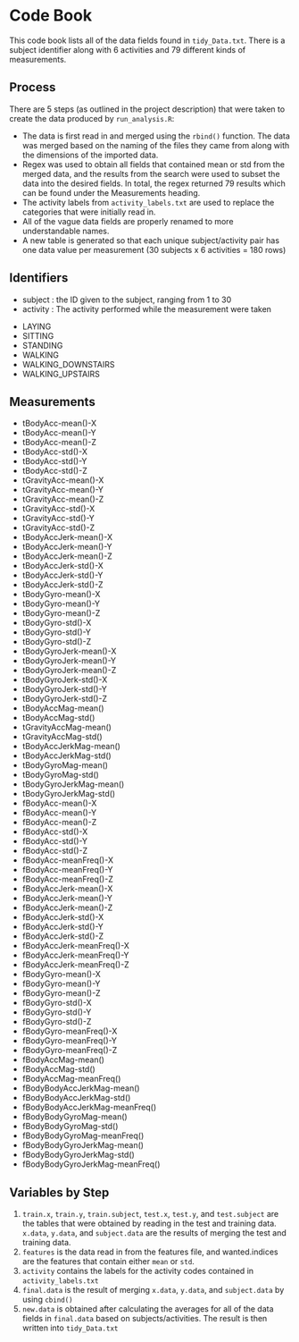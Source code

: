 # Code Book

This code book lists all of the data fields found in `tidy_Data.txt`. There is a subject identifier along with 6 activities and 79 different kinds of measurements.

## Process
There are 5 steps (as outlined in the project description) that were taken to create the data produced by `run_analysis.R`:
* The data is first read in and merged using the `rbind()` function. The data was merged based on the naming of the files they came from along with the dimensions of the imported data.
* Regex was used to obtain all fields that contained mean or std from the merged data, and the results from the search were used to subset the data into the desired fields. In total, the regex returned 79 results which can be found under the Measurements heading.
* The activity labels from `activity_labels.txt` are used to replace the categories that were initially read in.
* All of the vague data fields are properly renamed to more understandable names.
* A new table is generated so that each unique subject/activity pair has one data value per measurement (30 subjects x 6 activities = 180 rows)

## Identifiers
* subject : the ID given to the subject, ranging from 1 to 30
* activity : The activity performed while the measurement were taken
+ LAYING
+ SITTING
+ STANDING
+ WALKING
+ WALKING_DOWNSTAIRS
+ WALKING_UPSTAIRS

## Measurements
* tBodyAcc-mean()-X
* tBodyAcc-mean()-Y
* tBodyAcc-mean()-Z
* tBodyAcc-std()-X
* tBodyAcc-std()-Y
* tBodyAcc-std()-Z
* tGravityAcc-mean()-X
* tGravityAcc-mean()-Y
* tGravityAcc-mean()-Z
* tGravityAcc-std()-X
* tGravityAcc-std()-Y
* tGravityAcc-std()-Z
* tBodyAccJerk-mean()-X
* tBodyAccJerk-mean()-Y
* tBodyAccJerk-mean()-Z
* tBodyAccJerk-std()-X
* tBodyAccJerk-std()-Y
* tBodyAccJerk-std()-Z
* tBodyGyro-mean()-X
* tBodyGyro-mean()-Y
* tBodyGyro-mean()-Z
* tBodyGyro-std()-X
* tBodyGyro-std()-Y
* tBodyGyro-std()-Z
* tBodyGyroJerk-mean()-X
* tBodyGyroJerk-mean()-Y
* tBodyGyroJerk-mean()-Z
* tBodyGyroJerk-std()-X
* tBodyGyroJerk-std()-Y
* tBodyGyroJerk-std()-Z
* tBodyAccMag-mean()
* tBodyAccMag-std()
* tGravityAccMag-mean()
* tGravityAccMag-std()
* tBodyAccJerkMag-mean()
* tBodyAccJerkMag-std()
* tBodyGyroMag-mean()
* tBodyGyroMag-std()
* tBodyGyroJerkMag-mean()
* tBodyGyroJerkMag-std()
* fBodyAcc-mean()-X
* fBodyAcc-mean()-Y
* fBodyAcc-mean()-Z
* fBodyAcc-std()-X
* fBodyAcc-std()-Y
* fBodyAcc-std()-Z
* fBodyAcc-meanFreq()-X
* fBodyAcc-meanFreq()-Y
* fBodyAcc-meanFreq()-Z
* fBodyAccJerk-mean()-X
* fBodyAccJerk-mean()-Y
* fBodyAccJerk-mean()-Z
* fBodyAccJerk-std()-X
* fBodyAccJerk-std()-Y
* fBodyAccJerk-std()-Z
* fBodyAccJerk-meanFreq()-X
* fBodyAccJerk-meanFreq()-Y
* fBodyAccJerk-meanFreq()-Z
* fBodyGyro-mean()-X
* fBodyGyro-mean()-Y
* fBodyGyro-mean()-Z
* fBodyGyro-std()-X
* fBodyGyro-std()-Y
* fBodyGyro-std()-Z
* fBodyGyro-meanFreq()-X
* fBodyGyro-meanFreq()-Y
* fBodyGyro-meanFreq()-Z
* fBodyAccMag-mean()
* fBodyAccMag-std()
* fBodyAccMag-meanFreq()
* fBodyBodyAccJerkMag-mean()
* fBodyBodyAccJerkMag-std()
* fBodyBodyAccJerkMag-meanFreq()
* fBodyBodyGyroMag-mean()
* fBodyBodyGyroMag-std()
* fBodyBodyGyroMag-meanFreq()
* fBodyBodyGyroJerkMag-mean()
* fBodyBodyGyroJerkMag-std()
* fBodyBodyGyroJerkMag-meanFreq()

## Variables by Step

1. `train.x`, `train.y`, `train.subject`, `test.x`, `test.y`, and `test.subject` are the tables that were obtained by reading in the test and training data. `x.data`, `y.data`, and `subject.data` are the results of merging the test and training data.
2. `features` is the data read in from the features file, and wanted.indices are the features that contain either `mean` or `std`.
3. `activity` contains the labels for the activity codes contained in `activity_labels.txt`
4. `final.data` is the result of merging `x.data`, `y.data`, and `subject.data` by using `cbind()`
5. `new.data` is obtained after calculating the averages for all of the data fields in `final.data` based on subjects/activities. The result is then written into `tidy_Data.txt`



